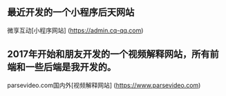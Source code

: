 ## 最近开发的一个小程序后天网站

微享互动[小程序网站] (https://admin.cq-qq.com)

## 2017年开始和朋友开发的一个视频解释网站，所有前端和一些后端是我开发的。

parsevideo.com国内外[视频解释网站] (https://www.parsevideo.com)
